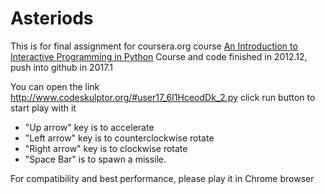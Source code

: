 # Asteriods

This is for final assignment for coursera.org course [An Introduction to Interactive Programming in Python](https://www.coursera.org/learn/interactive-python-1)
Course and code finished in 2012.12, push into github in 2017.1
  
 You can open the link http://www.codeskulptor.org/#user17_6I1HceodDk_2.py 
click run button to start play with it

* "Up arrow" key is to accelerate
* "Left arrow" key is to counterclockwise rotate
* "Right arrow" key is to clockwise rotate
* "Space Bar" is to spawn a missile. 
 
For compatibility and best performance, please play it in Chrome browser
